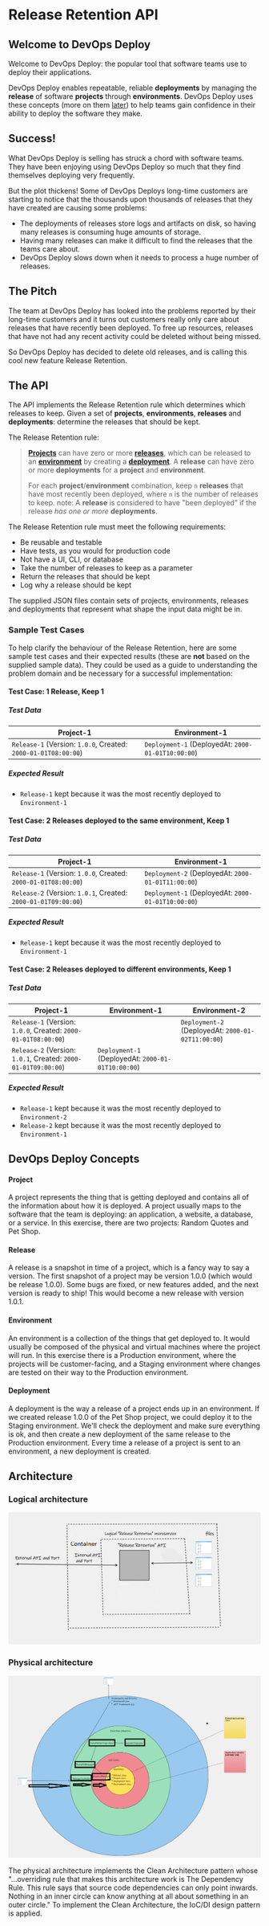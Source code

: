 
# Release Retention API

## Welcome to DevOps Deploy

Welcome to DevOps Deploy: the popular tool that software teams use to deploy their applications. 

DevOps Deploy enables repeatable, reliable **deployments** by managing the **release** of software **projects** through **environments**. DevOps Deploy uses these concepts (more on them [later](#devops-deploy-concepts)) to help teams gain confidence in their ability to deploy the software they make.

## Success!

What DevOps Deploy is selling has struck a chord with software teams. They have been enjoying using DevOps Deploy so much that they find themselves deploying very frequently. 

But the plot thickens! Some of DevOps Deploys long-time customers are starting to notice that the thousands upon thousands of releases that they have created are causing some problems:

- The deployments of releases store logs and artifacts on disk, so having many releases is consuming huge amounts of storage.
- Having many releases can make it difficult to find the releases that the teams care about.
- DevOps Deploy slows down when it needs to process a huge number of releases.

## The Pitch

The team at DevOps Deploy has looked into the problems reported by their long-time customers and it turns out customers really only care about releases that have recently been deployed. To free up resources, releases that have not had any recent activity could be deleted without being missed. 

So DevOps Deploy has decided to delete old releases, and is calling this cool new feature Release Retention.

## The API

The API implements the Release Retention rule which determines which releases to keep. Given a set of **projects**, **environments**, **releases** and **deployments**: determine the releases that should be kept.

The Release Retention rule:
> [**Projects**](#project) can have zero or more [**releases**](#release), which can be released to an [**environment**](#environment) by creating a [**deployment**](#deployment). A **release** can have zero or more **deployments** for a **project** and **environment**.  
> 
> For each **project**/**environment** combination, keep `n` **releases** that have most recently been deployed, where `n` is the number of releases to keep. 
> note: A **release** is considered to have "been deployed" if the release _has one or more_ **deployments**.

The Release Retention rule must meet the following requirements:
- Be reusable and testable
- Have tests, as you would for production code
- Not have a UI, CLI, or database
- Take the number of releases to keep as a parameter
- Return the releases that should be kept
- Log why a release should be kept

The supplied JSON files contain sets of projects, environments, releases and deployments that represent what shape the input data might be in.

### Sample Test Cases

To help clarify the behaviour of the Release Retention, here are some sample test cases and their expected results (these are **not** based on the supplied sample data). They could be used as a guide to understanding the problem domain and be necessary for a successful implementation:

#### Test Case: 1 Release, Keep 1


##### Test Data
| Project-1 | Environment-1 |
| ------------- | ------------- |
| `Release-1` (Version: `1.0.0`, Created: `2000-01-01T08:00:00`)  | `Deployment-1` (DeployedAt: `2000-01-01T10:00:00`) |

##### Expected Result

- `Release-1` kept because it was the most recently deployed to `Environment-1`

#### Test Case: 2 Releases deployed to the same environment, Keep 1

##### Test Data
| Project-1 | Environment-1 |
| ------------- | ------------- |
| `Release-1` (Version: `1.0.0`, Created: `2000-01-01T08:00:00`)  | `Deployment-2` (DeployedAt: `2000-01-01T11:00:00`) |
| `Release-2` (Version: `1.0.1`, Created: `2000-01-01T09:00:00`)  | `Deployment-1` (DeployedAt: `2000-01-01T10:00:00`) |

##### Expected Result

- `Release-1` kept because it was the most recently deployed to `Environment-1`

#### Test Case: 2 Releases deployed to different environments, Keep 1

##### Test Data
| Project-1 | Environment-1 | Environment-2 |
| ------------- | ------------- | ------------- |
| `Release-1` (Version: `1.0.0`, Created: `2000-01-01T08:00:00`)  | | `Deployment-2` (DeployedAt: `2000-01-02T11:00:00`) |
| `Release-2` (Version: `1.0.1`, Created: `2000-01-01T09:00:00`)  | `Deployment-1` (DeployedAt: `2000-01-01T10:00:00`) | |

##### Expected Result

- `Release-1` kept because it was the most recently deployed to `Environment-2`
- `Release-2` kept because it was the most recently deployed to `Environment-1`

## DevOps Deploy Concepts

#### Project

A project represents the thing that is getting deployed and contains all of the information about how it is deployed. A project usually maps to the software that the team is deploying: an application, a website, a database, or a service. In this exercise, there are two projects: Random Quotes and Pet Shop.

#### Release

A release is a snapshot in time of a project, which is a fancy way to say a version. The first snapshot of a project may be version 1.0.0 (which would be release 1.0.0). Some bugs are fixed, or new features added, and the next version is ready to ship! This would become a new release with version 1.0.1.

#### Environment

An environment is a collection of the things that get deployed to. It would usually be composed of the physical and virtual machines where the project will run. In this exercise there is a Production environment, where the projects will be customer-facing, and a Staging environment where changes are tested on their way to the Production environment.

#### Deployment

A deployment is the way a release of a project ends up in an environment. If we created release 1.0.0 of the Pet Shop project, we could deploy it to the Staging environment. We'll check the deployment and make sure everything is ok, and then create a new deployment of the same release to the Production environment. Every time a release of a project is sent to an environment, a new deployment is created.

## Architecture
### Logical architecture
![Architecture var 1](https://github.com/MrRustenLine/ReleaseRetention/blob/master/ReleaseRetentionAPILogical%20Architecture.png)

### Physical architecture
![Architecture var 1](https://github.com/MrRustenLine/ReleaseRetention/blob/6f874fd76b792466075b90742959c2b1f69f32c9/Release%20Retention%20API%20physical%20architecture%20-%20Clean%20Architecture.png)

The physical architecture implements the Clean Architecture pattern whose "...overriding rule that makes this architecture work is The Dependency Rule. This rule says that source code dependencies can only point inwards. Nothing in an inner circle can know anything at all about something in an outer circle." To implement the Clean Architecture, the IoC/DI design pattern is applied.

